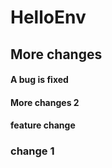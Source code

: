 # HelloEnv
## More changes
#### A bug is fixed

#### More changes 2
#### feature change


### change 1